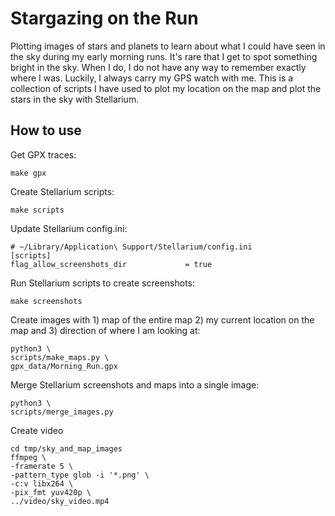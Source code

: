 # Stargazing on the Run

Plotting images of stars and planets to learn about what I could have seen in the sky during my early morning runs. It's rare that I get to spot something bright in the sky. When I do, I do not have any way to remember exactly where I was. Luckily, I always carry my GPS watch with me. This is a collection of scripts I have used to plot my location on the map and plot the stars in the sky with Stellarium.

## How to use

Get GPX traces:

```
make gpx
```

Create Stellarium scripts:

```
make scripts
```

Update Stellarium config.ini:

```
# ~/Library/Application\ Support/Stellarium/config.ini
[scripts]
flag_allow_screenshots_dir             = true
```

Run Stellarium scripts to create screenshots:

```
make screenshots
```

Create images with 1) map of the entire map 2) my current location on the map and 3) direction of where I am looking at:

```
python3 \
scripts/make_maps.py \
gpx_data/Morning_Run.gpx
```

Merge Stellarium screenshots and maps into a single image:

```
python3 \
scripts/merge_images.py
```

Create video

```
cd tmp/sky_and_map_images
ffmpeg \
-framerate 5 \
-pattern_type glob -i '*.png' \
-c:v libx264 \
-pix_fmt yuv420p \
../video/sky_video.mp4
```
